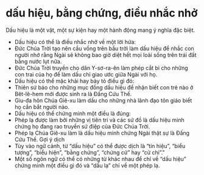 # dấu hiệu, bằng chứng, điều nhắc nhở

Dấu hiệu là một vật, một sự kiện hay một hành động mang ý nghĩa đặc biệt.
- Dấu hiệu có thể là điều nhắc nhở về một lời hứa:
- Đức Chúa Trời tạo nên cầu vồng trên bầu trời làm dấu hiệu để nhắc con người nhớ rằng Ngài sẽ không bao giờ diệt hết mọi loài sống trên trái đất bằng nước lụt nữa.
- Đức Chúa Trời truyền cho dân Y-sơ-ra-ên làm phép cắt bì cho những con trai của họ để làm dấu chỉ giao ước giữa Ngài với họ. 
- Dấu hiệu có thể mặc khải hay bày tỏ điều gì đó:
- Thiên sứ báo cho những mục đồng dấu hiệu để nhận biết con trẻ nào ở Bêt-lê-hem mới được sinh ra là Đấng Cứu Thế.
- Giu-đa hôn Chúa Giê-xu làm dấu cho những nhà lãnh đạo tôn giáo biết họ cần bắt người nào. 
- Dấu hiệu có thể chứng minh một điều là đúng: 
- Phép lạ được làm bởi những vị tiên tri và các sứ đồ là dấu hiệu minh chứng họ đang rao truyền sứ điệp của Đức Chúa Trời. 
- Phép lạ Chúa Giê-xu làm là dấu hiệu minh chứng Ngài thật sự là Đấng Cứu Thế. 
Gợi ý dịch 
- Tùy vào ngữ cảnh, từ “dấu hiệu” có thể được dịch là “tín hiệu”, “biểu tượng”, “biểu hiện”, “bằng chứng”, “chứng cứ” hay “cử chỉ”." 
- Một số ngôn ngữ có thể có những từ khác nhau để chỉ về “dấu hiệu” chứng minh một điều gì đó và “dấu lạ” chỉ về một phép lạ.

